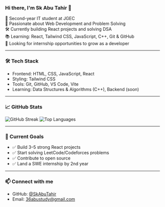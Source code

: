 ### Hi there, I'm Sk Abu Tahir 👋

🚀 Second-year IT student at JGEC  
🎯 Passionate about Web Development and Problem Solving  
🛠️ Currently building React projects and solving DSA  
📚 Learning: React, Tailwind CSS, JavaScript, C++, Git & GitHub  
💼 Looking for internship opportunities to grow as a developer

---

### 🛠️ Tech Stack
- Frontend: HTML, CSS, JavaScript, React
- Styling: Tailwind CSS
- Tools: Git, GitHub, VS Code, Vite
- Learning: Data Structures & Algorithms (C++), Backend (soon)

---

### 📈 GitHub Stats

![GitHub Streak](https://github-readme-streak-stats.herokuapp.com/?user=SkAbuTahir&theme=default)
![Top Languages](https://github-readme-stats.vercel.app/api/top-langs/?username=SkAbuTahir&layout=compact)

---

### 🧠 Current Goals

- ✅ Build 3–5 strong React projects
- ✅ Start solving LeetCode/Codeforces problems
- ✅ Contribute to open source
- ✅ Land a SWE internship by 2nd year

---

### 📫 Connect with me

- GitHub: [@SkAbuTahir](https://github.com/SkAbuTahir)
- Email: 36abustudy@gmail.com
